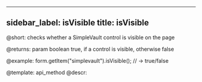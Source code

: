 
---
sidebar_label: isVisible
title: isVisible
---          

@short: checks whether a SimpleVault control is visible on the page

@returns:
param   boolean     true, if a control is visible, otherwise false


@example:
form.getItem("simplevault").isVisible(); 
// -> true/false

@template: api_method
@descr:


